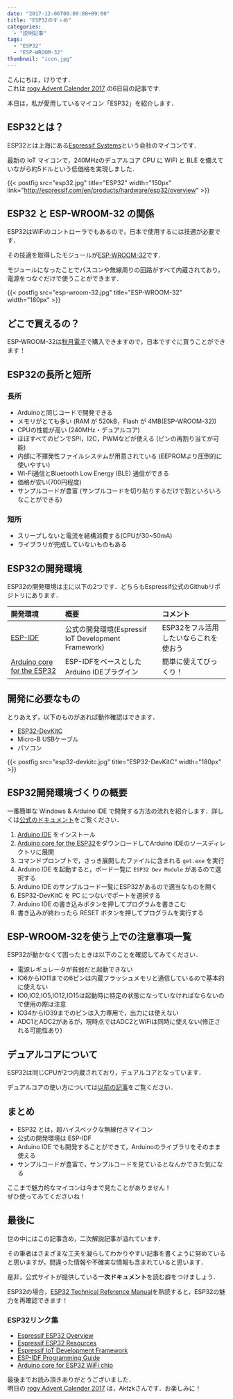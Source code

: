 ```yaml
---
date: "2017-12-06T00:00:00+09:00"
title: "ESP32のすゝめ"
categories:
  - "説明記事"
tags:
  - "ESP32"
  - "ESP-WROOM-32"
thumbnail: "icon.jpg"
---
```


こんにちは，けりです．  
これは [rogy Advent Calender 2017](https://adventar.org/calendars/2361) の6日目の記事です.

本日は，私が愛用しているマイコン「ESP32」を紹介します．

<!--more-->

## ESP32とは？

ESP32とは上海にある[Espressif Systems](http://espressif.com/)という会社のマイコンです．


最新の IoT マイコンで，240MHzのデュアルコア CPU に WiFi と BLE を備えていながら約5ドルという低価格を実現しました．


{{< postfig src="esp32.jpg" title="ESP32" width="150px" link="http://espressif.com/en/products/hardware/esp32/overview" >}}

## ESP32 と ESP-WROOM-32 の関係

ESP32はWiFiのコントローラでもあるので，日本で使用するには技適が必要です．

その技適を取得したモジュールが[ESP-WROOM-32](http://akizukidenshi.com/catalog/g/gM-11647/)です．

モジュールになったことでパスコンや無線周りの回路がすべて内蔵されており，電源をつなぐだけで使うことができます．

{{< postfig src="esp-wroom-32.jpg" title="ESP-WROOM-32" width="180px" >}}

## どこで買えるの？

ESP-WROOM-32は[秋月電子](http://akizukidenshi.com/catalog/g/gM-11647/)で購入できますので，日本ですぐに買うことができます！

## ESP32の長所と短所

### 長所

  * Arduinoと同じコードで開発できる
  * メモリがとても多い (RAM が 520kB，Flash が 4MB(ESP-WROOM-32))
  * CPUの性能が高い (240MHz・デュアルコア)
  * ほぼすべてのピンでSPI，I2C，PWMなどが使える (ピンの再割り当てが可能)
  * 内部に不揮発性ファイルシステムが用意されている (EEPROMより圧倒的に使いやすい)
  * Wi-Fi通信とBluetooth Low Energy (BLE) 通信ができる
  * 価格が安い(700円程度)
  * サンプルコードが豊富 (サンプルコードを切り貼りするだけで割といろいろなことができる)

### 短所

  * スリープしないと電流を結構消費する(CPUが30~50mA)
  * ライブラリが完成していないものもある

## ESP32の開発環境

ESP32の開発環境は主に以下の2つです．どちらもEspressif公式のGithubリポジトリにあります．

|開発環境|概要|コメント|
|:--|:--|:--|
|[ESP-IDF](https://github.com/espressif/esp-id://github.com/espressif/esp-idf)|公式の開発環境(Espressif IoT Development Framework)|ESP32をフル活用したいならこれを使おう|
|[Arduino core for the ESP32](https://github.com/espressif/arduino-esp32)|ESP-IDFをベースとしたArduino IDEプラグイン|簡単に使えてびっくり！|

## 開発に必要なもの

とりあえず，以下のものがあれば動作確認はできます．

  * [ESP32-DevKitC](http://akizukidenshi.com/catalog/g/gM-11819/)
  * Micro-B USBケーブル
  * パソコン

{{< postfig src="esp32-devkitc.jpg" title="ESP32-DevKitC" width="180px" >}}

## ESP32開発環境づくりの概要

一番簡単な Windows & Arduino IDE で開発する方法の流れを紹介します．詳しくは[公式のドキュメント](https://github.com/espressif/arduino-esp32#installation-instructions)をご覧ください．

  1. [Arduino IDE](https://www.arduino.cc/en/Main/Software) をインストール
  1. [Arduino core for the ESP32](https://github.com/espressif/arduino-esp32)をダウンロードしてArduino IDEのソースディレクトリに展開
  1. コマンドプロンプトで，さっき展開したファイルに含まれる `get.exe` を実行
  1. Arduino IDE を起動すると，ボード一覧に `ESP32 Dev Module` があるので選択する
  1. Arduino IDE のサンプルコード一覧にESP32があるので適当なものを開く
  1. ESP32-DevKitC を PC につないでポートを選択する
  1. Arduino IDE の書き込みボタンを押してプログラムを書きこむ
  1. 書き込みが終わったら RESET ボタンを押してプログラムを実行する

## ESP-WROOM-32を使う上での注意事項一覧

ESP32が動かなくて困ったときは以下のことを確認してみてください．

  * 電源レギュレータが貧弱だと起動できない
  * IO6からIO11までの6ピンは内蔵フラッシュメモリと通信しているので基本的に使えない
  * IO0,IO2,IO5,IO12,IO15は起動時に特定の状態になっていなければならないので使用の際は注意
  * IO34からIO39までのピンは入力専用で，出力には使えない
  * ADC1とADC2があるが，現時点ではADC2とWiFiは同時に使えない(修正される可能性あり)

## デュアルコアについて

ESP32は同じCPUが2つ内蔵されており，デュアルコアとなっています．

デュアルコアの使い方については[以前の記事](/posts/2017-06-24-esp32-dual-core/)をご覧ください．

## まとめ

  * ESP32 とは，超ハイスペックな無線付きマイコン
  * 公式の開発環境は ESP-IDF
  * Arduino IDE でも開発することができて，Arduinoのライブラリをそのまま使える
  * サンプルコードが豊富で，サンプルコードを見ているとなんかできた気になる

ここまで魅力的なマイコンは今まで見たことがありません！  
ぜひ使ってみてくださいね！

## 最後に

世の中にはこの記事含め，二次解説記事が溢れています．

その筆者はさまざまな工夫を凝らしてわかりやすい記事を書くように努めていると思いますが，間違った情報や不確実な情報も含まれていると思います．

是非，公式サイトが提供している**一次ドキュメント**を読む癖をつけましょう．

ESP32の場合，[ESP32 Technical Reference Manual](http://espressif.com/sites/default/files/documentation/esp32_technical_reference_manual_en.pdf)を熟読すると，ESP32の魅力を再確認できます！

### ESP32リンク集

  * [Espressif ESP32 Overview](http://espressif.com/en/products/hardware/esp32/overview)
  * [Espressif ESP32 Resources](http://espressif.com/en/products/hardware/esp32/resources)
  * [Espressif IoT Development Framework](https://github.com/espressif/esp-idf)
  * [ESP-IDF Programming Guide](https://esp-idf.readthedocs.io/en/latest/#)
  * [Arduino core for ESP32 WiFi chip](https://github.com/espressif/arduino-esp32)

最後までお読み頂きありがとうございました．  
明日の [rogy Advent Calender 2017](https://adventar.org/calendars/2361) は，Aktzkさんです．お楽しみに！
